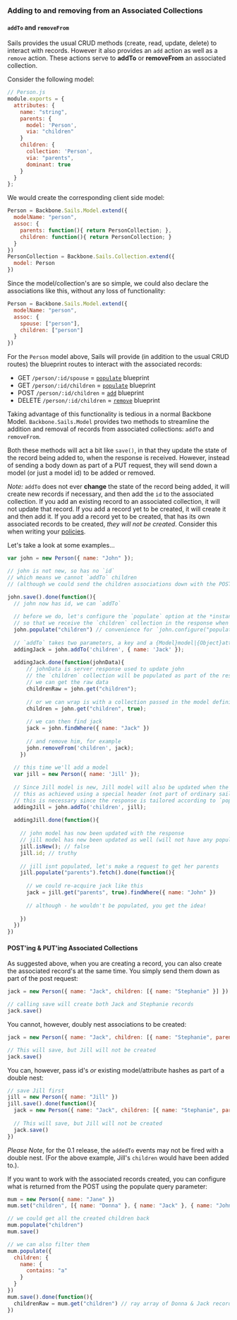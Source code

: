 ### Adding to and removing from an Associated Collections

#### `addTo` and `removeFrom`

Sails provides the usual CRUD methods (create, read, update, delete) to interact with records. However it also provides an `add` action as well as a `remove` action. These actions serve to **addTo** or **removeFrom** an associated collection.

Consider the following model:

```javascript
// Person.js
module.exports = {
  attributes: {
    name: "string",
    parents: {
      model: 'Person',
      via: "children"
    }
    children: {
      collection: 'Person',
      via: "parents",
      dominant: true
    }
  }
};
```

We would create the corresponding client side model:

```javascript
Person = Backbone.Sails.Model.extend({
  modelName: "person",
  assoc: {
    parents: function(){ return PersonCollection; },
    children: function(){ return PersonCollection; }
  }
})
PersonCollection = Backbone.Sails.Collection.extend({
  model: Person
})
```

Since the model/collection's are so simple, we could also declare the associations like this, without any loss of functionality:

```javascript
Person = Backbone.Sails.Model.extend({
  modelName: "person",
  assoc: {
    spouse: ["person"],
    children: ["person"]
  }
})
```

For the `Person` model above, Sails will provide (in addition to the usual CRUD routes) the blueprint routes to interact with the associated records:

* GET `/person/:id/spouse`      = [`populate`](http://sailsjs.org/#/documentation/reference/blueprint-api/Populate.html) blueprint
* GET `/person/:id/children`    = [`populate`](http://sailsjs.org/#/documentation/reference/blueprint-api/Populate.html) blueprint
* POST `/person/:id/children`   = [`add`](http://sailsjs.org/#/documentation/reference/blueprint-api/Add.html)      blueprint
* DELETE `/person/:id/children` = [`remove`](http://sailsjs.org/#/documentation/reference/blueprint-api/Remove.html)   blueprint

Taking advantage of this functionality is tedious in a normal Backbone Model. `Backbone.Sails.Model` provides two methods to streamline the addition and removal of records from associated collections: `addTo` and `removeFrom`.
 
Both these methods will act a bit like `save()`, in that they update the state of the record being added to, when the response is received. However, instead of sending a body down as part of a PUT request, they will send down a model (or just a model id) to be added or removed.

*Note:* `addTo` does not ever **change** the state of the record being added, it will create new records if necessary, and then add the `id` to the associated collection. If you add an existing record to an associated collection, it will not update that record. If you add a record yet to be created, it will create it and then add it. If you add a record yet to be created, that has its own associated records to be created, *they will not be created*. Consider this when writing your [policies](http://sailsjs.org/#/documentation/concepts/Policies).

Let's take a look at some examples...


```javascript
var john = new Person({ name: "John" });

// john is not new, so has no `id`
// which means we cannot `addTo` children
// (although we could send the children associations down with the POST request)

john.save().done(function(){
  // john now has id, we can `addTo`
  
  // before we do, let's configure the `populate` option at the *instance level*
  // so that we receive the `children` collection in the response when we `addTo`
  john.populate("children") // convenience for `john.configure("populate", "children")`
  
  // `addTo` takes two parameters, a key and a {Model}model|{Object}attributes|{String}id
  addingJack = john.addTo('children', { name: 'Jack' });
  
  addingJack.done(function(johnData){
      // johnData is server response used to update john
      // the `children` collection will be populated as part of the response
      // we can get the raw data
      childrenRaw = john.get("children");
      
      // or we can wrap is with a collection passed in the model definition
      children = john.get("children", true);
      
      // we can then find jack
      jack = john.findWhere({ name: "Jack" })
      
      // and remove him, for example
      john.removeFrom('children', jack);
    })
  
  // this time we'll add a model
  var jill = new Person({ name: 'Jill' });
  
  // Since Jill model is new, Jill model will also be updated when the response is received
  // this as achieved using a special header (not part of ordinary sails)
  // this is necessary since the response is tailored according to `populate` criteria
  addingJill = john.addTo('children', jill);
  
  addingJill.done(function(){
    
    // john model has now been updated with the response
    // jill model has new been updated as well (will not have any populated attributes)
    jill.isNew(); // false
    jill.id; // truthy
    
    // jill isnt populated, let's make a request to get her parents
    jill.populate("parents").fetch().done(function(){
      
      // we could re-acquire jack like this
      jack = jill.get("parents", true).findWhere({ name: "John" })
      
      // although - he wouldn't be populated, you get the idea!
      
    })
  })
})
```

#### POST'ing & PUT'ing Associated Collections

As suggested above, when you are creating a record, you can also create the associated record's at the same time. You simply send them down as part of the post request:

```javascript
jack = new Person({ name: "Jack", children: [{ name: "Stephanie" }] })

// calling save will create both Jack and Stephanie records
jack.save()
```

You cannot, however, doubly nest associations to be created:

```javascript
jack = new Person({ name: "Jack", children: [{ name: "Stephanie", parents: [{ name: "Jill" }] }] })

// This will save, but Jill will not be created
jack.save()
```

You can, however, pass id's *or* existing model/attribute hashes as part of a double nest:

```javascript
// save Jill first
jill = new Person({ name: "Jill" })
jill.save().done(function(){
  jack = new Person({ name: "Jack", children: [{ name: "Stephanie", parents: [jill.id] }] })
  
  // This will save, but Jill will not be created
  jack.save()
})
```

*Please Note*, for the 0.1 release, the `addedTo` events may not be fired with a double nest. (For the above example, Jill's `children` would have been added to.).

If you want to work with the associated records created, you can configure what is returned from the POST using the populate query parameter:

```javascript
mum = new Person({ name: "Jane" })
mum.set("children", [{ name: "Donna" }, { name: "Jack" }, { name: "John" }, { name: "Miguel" }])

// we could get all the created children back
mum.populate("children")
mum.save()

// we can also filter them
mum.populate({
  children: {
    name: {
      contains: "a"
    }
  }
})
mum.save().done(function(){
  childrenRaw = mum.get("children") // ray array of Donna & Jack records (with id's)
})
```

